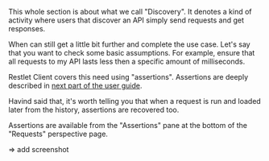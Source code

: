 This whole section is about what we call "Discovery". It denotes a kind of activity where users that discover an API simply send requests and get responses.

When can still get a little bit further and complete the use case. Let's say that you want to check some basic assumptions. For example, ensure that all requests to my API lasts less then a specific amount of milliseconds.

Restlet Client covers this need using "assertions". Assertions are deeply described in [next part of the user guide](../test-automate/validate-http-responses).

Havind said that, it's worth telling you that when a request is run and loaded later from the history, assertions are recovered too.

Assertions are available from the "Assertions" pane at the bottom of the "Requests" perspective page.

=> add screenshot